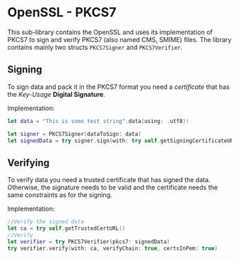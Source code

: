 #  OpenSSL - PKCS7 

This sub-library contains the OpenSSL and uses its implementation of PKCS7 to sign and verify PKCS7 (also named CMS, SMIME) files. The library contains mainly two structs `PKCS7Signer` and `PKCS7Verifier`. 

## Signing 
To sign data and pack it in the PKCS7 format you need a *certificate* that has the *Key-Usage* **Digital Signature**. 

Implementation: 
```swift
let data = "This is some test string".data(using: .utf8)!

let signer = PKCS7Signer(dataToSign: data)
let signedData = try signer.sign(with: try self.getSigningCertificateURL())
```

## Verifying 
To verify data you need a trusted certificate that has signed the data. Otherwise, the signature needs to be valid and the certificate needs the same constraints as for the signing. 

Implementation: 
```swift 
//Verify the signed data
let ca = try self.getTrustedCertURL()
//Verify
let verifier = try PKCS7Verifier(pkcs7: signedData)
try verifier.verify(with: ca, verifyChain: true, certsInPem: true)
```

